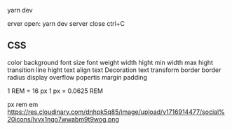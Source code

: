 yarn dev

erver open: yarn dev
server close ctrl+C

## CSS 
color
background
font size
                      font weight
width
hight
min width
max hight
transition
line hight
                     text align
                    text Decoration
                     text transform
border
border radius
                    display
                    overflow  popertis
margin
padding

1 REM = 16 px
1 px = 0.0625 REM

px
rem
em
https://res.cloudinary.com/dnhpk5q85/image/upload/v1716914477/social%20icons/lvvx1nqo7wwabm9t9wog.png
